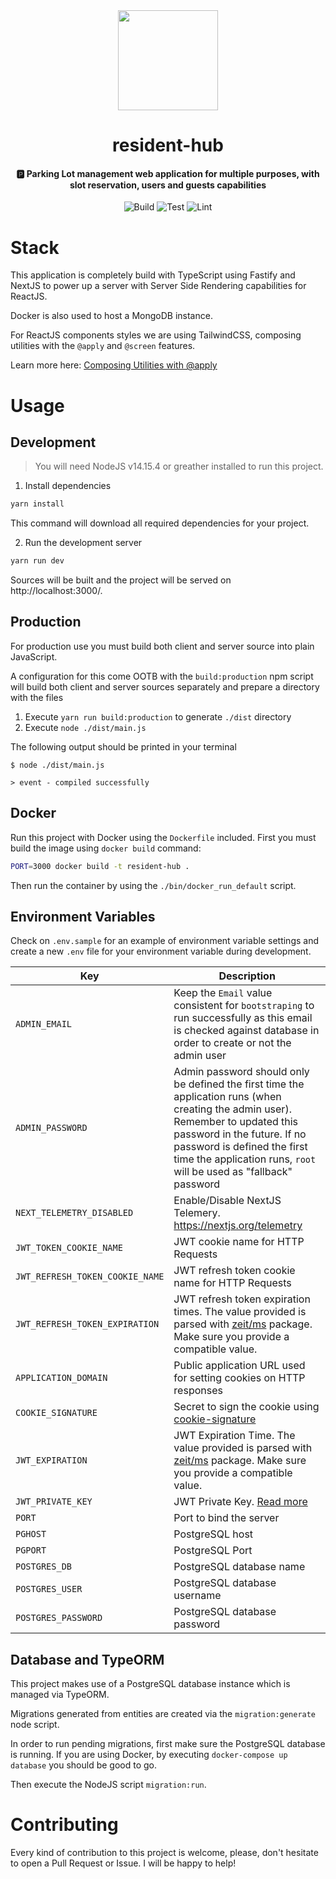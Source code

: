 <div align="center">
  <img src="./docs/logo.png" height="160" width="160" />
  <h1>resident-hub</h1>
  <h4 align="center">
    🅿️ Parking Lot management web application for multiple purposes, with slot
    reservation, users and guests capabilities
  </h4>
</div>

<div align="center">

![Build](https://github.com/EstebanBorai/resident-hub/workflows/build/badge.svg)
![Test](https://github.com/EstebanBorai/resident-hub/workflows/test/badge.svg)
![Lint](https://github.com/EstebanBorai/resident-hub/workflows/lint/badge.svg)

</div>

# Stack

This application is completely build with TypeScript using Fastify and NextJS
to power up a server with Server Side Rendering capabilities for ReactJS.

Docker is also used to host a MongoDB instance.

For ReactJS components styles we are using TailwindCSS, composing utilities
with the `@apply` and `@screen` features.

Learn more here: [Composing Utilities with @apply](https://v1.tailwindcss.com/course/composing-utilities-with-apply)

# Usage

## Development

> You will need NodeJS v14.15.4 or greather installed to run this project.

1. Install dependencies

```bash
yarn install
```

This command will download all required dependencies for your project.

2. Run the development server

```bash
yarn run dev
```

Sources will be built and the project will be served on http://localhost:3000/.

## Production

For production use you must build both client and server source into plain
JavaScript.

A configuration for this come OOTB with the `build:production` npm script
will build both client and server sources separately and prepare a directory
with the files

1. Execute `yarn run build:production` to generate `./dist` directory
2. Execute `node ./dist/main.js`

The following output should be printed in your terminal

```log
$ node ./dist/main.js

> event - compiled successfully
```

## Docker

Run this project with Docker using the `Dockerfile` included.
First you must build the image using `docker build` command:

```bash
PORT=3000 docker build -t resident-hub .
```

Then run the container by using the `./bin/docker_run_default` script.

## Environment Variables

Check on `.env.sample` for an example of environment variable settings and
create a new `.env` file for your environment variable during development.

| Key                             | Description                                                                                                                                                                                                                                                          |
| ------------------------------- | -------------------------------------------------------------------------------------------------------------------------------------------------------------------------------------------------------------------------------------------------------------------- |
| `ADMIN_EMAIL`                   | Keep the `Email` value consistent for `bootstraping` to run successfully as this email is checked against database in order to create or not the admin user                                                                                                          |
| `ADMIN_PASSWORD`                | Admin password should only be defined the first time the application runs (when creating the admin user). Remember to updated this password in the future. If no password is defined the first time the application runs, `root` will be used as "fallback" password |
| `NEXT_TELEMETRY_DISABLED`       | Enable/Disable NextJS Telemery. https://nextjs.org/telemetry                                                                                                                                                                                                         |
| `JWT_TOKEN_COOKIE_NAME`         | JWT cookie name for HTTP Requests                                                                                                                                                                                                                                    |
| `JWT_REFRESH_TOKEN_COOKIE_NAME` | JWT refresh token cookie name for HTTP Requests                                                                                                                                                                                                                      |
| `JWT_REFRESH_TOKEN_EXPIRATION`  | JWT refresh token expiration times. The value provided is parsed with [zeit/ms](https://github.com/vercel/ms#examples) package. Make sure you provide a compatible value.                                                                                            |
| `APPLICATION_DOMAIN`            | Public application URL used for setting cookies on HTTP responses                                                                                                                                                                                                    |
| `COOKIE_SIGNATURE`              | Secret to sign the cookie using [cookie-signature](https://www.npmjs.com/package/cookie-signature)                                                                                                                                                                   |
| `JWT_EXPIRATION`                | JWT Expiration Time. The value provided is parsed with [zeit/ms](https://github.com/vercel/ms#examples) package. Make sure you provide a compatible value.                                                                                                           |
| `JWT_PRIVATE_KEY`               | JWT Private Key. [Read more](https://jwt.io/introduction/)                                                                                                                                                                                                           |
| `PORT`                          | Port to bind the server                                                                                                                                                                                                                                              |
| `PGHOST`                        | PostgreSQL host                                                                                                                                                                                                                                                      |
| `PGPORT`                        | PostgreSQL Port                                                                                                                                                                                                                                                      |
| `POSTGRES_DB`                   | PostgreSQL database name                                                                                                                                                                                                                                             |
| `POSTGRES_USER`                 | PostgreSQL database username                                                                                                                                                                                                                                         |
| `POSTGRES_PASSWORD`             | PostgreSQL database password                                                                                                                                                                                                                                         |

## Database and TypeORM

This project makes use of a PostgreSQL database instance which is managed via
TypeORM.

Migrations generated from entities are created via the `migration:generate`
node script.

In order to run pending migrations, first make sure the PostgreSQL database
is running. If you are using Docker, by executing `docker-compose up database`
you should be good to go.

Then execute the NodeJS script `migration:run`.

# Contributing

Every kind of contribution to this project is welcome, please, don't hesitate
to open a Pull Request or Issue. I will be happy to help!
